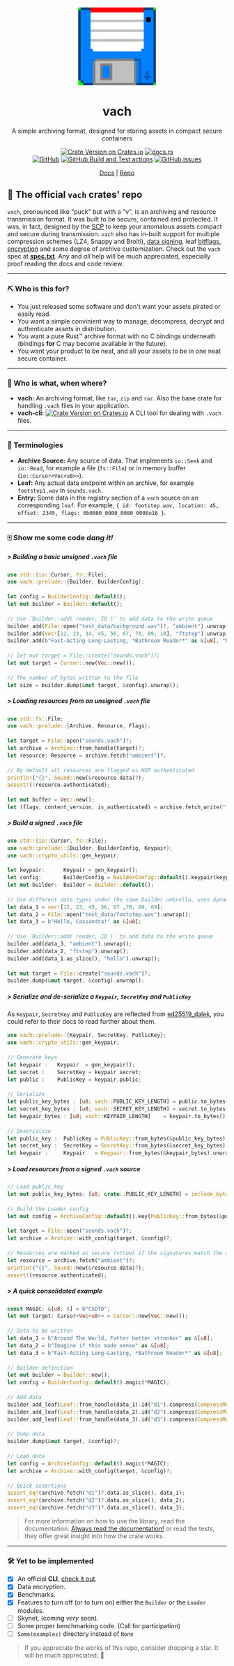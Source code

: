 <p align="center">
  <img src="media/logo.png" alt=".vach logo" width="180" height="180">
</p>
<h1 align=center>
  <strong>vach</strong>
</h1>
<p align=center> A simple archiving format, designed for storing assets in compact secure containers </p>

<p align=center>
  <a href="https://crates.io/crates/vach"><img alt="Crate Version on Crates.io" src="https://img.shields.io/crates/v/vach?style=flat-square"></a>
  <a href="https://docs.rs/vach"><img alt="docs.rs" src="https://img.shields.io/docsrs/vach?style=flat-square"></a>
  <br/>
  <a href="https://github.com/zeskeertwee/vach/blob/main/LICENSE"><img alt="GitHub" src="https://img.shields.io/github/license/zeskeertwee/vach?style=flat-square"></a>
  <a href="https://github.com/zeskeertwee/vach/actions/workflows/tests.yml"><img alt="GitHub Build and Test actions" src="https://github.com/zeskeertwee/vach/actions/workflows/tests.yml/badge.svg"></a>
  <a href="https://github.com/zeskeertwee/vach/issues"><img alt="GitHub issues" src="https://img.shields.io/github/issues-raw/zeskeertwee/vach?style=flat-square"></a>
</p>
<p align=center>
 <a href="https://docs.rs/vach">Docs</a> | <a href="https://github.com/zeskeertwee/vach">Repo</a>
</p>

## 👔 The official `vach` crates' repo

`vach`, pronounced like "puck" but with a "v", is an archiving and resource transmission format. It was built to be secure, contained and protected. It was, in fact, designed by the [SCP](https://en.wikipedia.org/wiki/SCP_Foundation) to keep your anomalous assets compact and secure during transmission. `vach` also has in-built support for multiple compression schemes (LZ4, Snappy and Brolti), [data signing](https://github.com/dalek-cryptography/ed25519-dalek), leaf [bitflags](https://docs.rs/vach/latest/vach/archive/struct.Flags.html), [encryption](https://docs.rs/aes-gcm/latest/aes_gcm/) and some degree of archive customization. Check out the `vach` spec at **[spec.txt](https://github.com/zeskeertwee/vach/blob/main/spec/main.txt)**. Any and *all* help will be much appreciated, especially proof reading the docs and code review.

---

### ⛏ Who is this for?

- You just released some software and don't want your assets pirated or easily read.
- You want a simple convinient way to manage, decompress, decrypt and authenticate assets in distribution.
- You want a pure Rust™️ archive format with no C bindings underneath (bindings **for** C may become available in the future).
- You want your product to be neat, and all your assets to be in one neat  secure container.

---

### 🤷 Who is what, when where?

- **vach:** An archiving format, like `tar`, `zip` and `rar`.  Also the base crate for handling `.vach` files in your application.
- **vach-cli:** <a href="https://crates.io/crates/vach-cli"><img alt="Crate Version on Crates.io" src="https://img.shields.io/crates/v/vach-cli?style=flat-square"></a> A CLI tool for dealing with `.vach` files.

---

### 👄 Terminologies

- **Archive Source:** Any source of data. That implements `io::Seek` and `io::Read`, for example a file (`fs::File`) or in memory buffer (`io::Cursor<Vec<u8>>`).
- **Leaf:** Any actual data endpoint within an archive, for example `footstep1.wav` in `sounds.vach`.
- **Entry:** Some data in the registry section of a `vach` source on an corresponding `leaf`. For example, `{ id: footstep.wav, location: 45, offset: 2345, flags: 0b0000_0000_0000_0000u16 }`.

---

### 🀄 Show me some code _dang it!_

##### > Building a basic unsigned `.vach` file

```rust
use std::{io::Cursor, fs::File};
use vach::prelude::{Builder, BuilderConfig};

let config = BuilderConfig::default();
let mut builder = Builder::default();

// Use `Builder::add( reader, ID )` to add data to the write queue
builder.add(File::open("test_data/background.wav")?, "ambient").unwrap();
builder.add(vec![12, 23, 34, 45, 56, 67, 78, 89, 10], "ftstep").unwrap();
builder.add(b"Fast-Acting Long-Lasting, *Bathroom Reader*" as &[u8], "hello").unwrap();

// let mut target = File::create("sounds.vach")?;
let mut target = Cursor::new(Vec::new());

// The number of bytes written to the file
let size = builder.dump(&mut target, &config).unwrap();
```

##### > Loading resources from an unsigned `.vach` file

```rust
use std::fs::File;
use vach::prelude::{Archive, Resource, Flags};

let target = File::open("sounds.vach")?;
let archive = Archive::from_handle(target)?;
let resource: Resource = archive.fetch("ambient")?;

// By default all resources are flagged as NOT authenticated
println!("{}", Sound::new(&resource.data)?);
assert!(!resource.authenticated);

let mut buffer = Vec::new();
let (flags, content_version, is_authenticated) = archive.fetch_write("ftstep", &mut buffer)?;
```

##### > Build a signed `.vach` file

```rust
use std::{io::Cursor, fs::File};
use vach::prelude::{Builder, BuilderConfig, Keypair};
use vach::crypto_utils::gen_keypair;

let keypair:      Keypair = gen_keypair();
let config:       BuilderConfig = BuilderConfig::default().keypair(keypair);
let mut builder:  Builder = Builder::default();

// Use different data types under the same builder umbrella, uses dynamic dispatch
let data_1 = vec![12, 23, 45, 56, 67 ,78, 89, 69];
let data_2 = File::open("test_data/footstep.wav").unwrap();
let data_3 = b"Hello, Cassandra!" as &[u8];

// Use `Builder::add( reader, ID )` to add data to the write queue
builder.add(data_3, "ambient").unwrap();
builder.add(data_2, "ftstep").unwrap();
builder.add(data_1.as_slice(), "hello").unwrap();

let mut target = File::create("sounds.vach")?;
builder.dump(&mut target, &config).unwrap();
```

##### > Serialize and de-serialize a `Keypair`, `SecretKey` and `PublicKey`

As `Keypair`, `SecretKey` and `PublicKey` are reflected from [ed25519_dalek](https://docs.rs/ed25519-dalek/latest/ed25519_dalek/), you could refer to their docs to read further about them.

```rust
use vach::prelude::{Keypair, SecretKey, PublicKey};
use vach::crypto_utils::gen_keypair;

// Generate keys
let keypair :   Keypair  = gen_keypair();
let secret :    SecretKey = keypair.secret;
let public :    PublicKey = keypair.public;

// Serialize
let public_key_bytes : [u8; vach::PUBLIC_KEY_LENGTH] = public.to_bytes();
let secret_key_bytes : [u8; vach::SECRET_KEY_LENGTH] = secret.to_bytes();
let keypair_bytes : [u8; vach::KEYPAIR_LENGTH]    = keypair.to_bytes();

// Deserialize
let public_key :  PublicKey = PublicKey::from_bytes(&public_key_bytes).unwrap();
let secret_key :  SecretKey = SecretKey::from_bytes(&secret_key_bytes).unwrap();
let keypair :     Keypair   = Keypair::from_bytes(&keypair_bytes).unwrap();
```

##### > Load resources from a signed `.vach` source

```rust
// Load public_key
let mut public_key_bytes: [u8; crate::PUBLIC_KEY_LENGTH] = include_bytes!(PUBLIC_KEY);

// Build the Loader config
let mut config = ArchiveConfig::default().key(PublicKey::from_bytes(&public_key_bytes)?);

let target = File::open("sounds.vach")?;
let archive = Archive::with_config(target, &config)?;

// Resources are marked as secure (=true) if the signatures match the data
let resource = archive.fetch("ambient")?;
println!("{}", Sound::new(&resource.data)?);
assert!(resource.authenticated);
```

##### > A quick consolidated example

```rust
const MAGIC: &[u8; 5] = b"CSDTD";
let mut target: Cursor<Vec<u8>> = Cursor::new(Vec::new());

// Data to be written
let data_1 = b"Around The World, Fatter better stronker" as &[u8];
let data_2 = b"Imagine if this made sense" as &[u8];
let data_3 = b"Fast-Acting Long-Lasting, *Bathroom Reader*" as &[u8];

// Builder definition
let mut builder = Builder::new();
let config = BuilderConfig::default().magic(*MAGIC);

// Add data
builder.add_leaf(Leaf::from_handle(data_1).id("d1").compress(CompressMode::Always))?;
builder.add_leaf(Leaf::from_handle(data_2).id("d2").compress(CompressMode::Never))?;
builder.add_leaf(Leaf::from_handle(data_3).id("d3").compress(CompressMode::Detect))?;

// Dump data
builder.dump(&mut target, &config)?;

// Load data
let config = ArchiveConfig::default().magic(*MAGIC);
let archive = Archive::with_config(target, &config)?;

// Quick assertions
assert_eq!(archive.fetch("d1")?.data.as_slice(), data_1);
assert_eq!(archive.fetch("d2")?.data.as_slice(), data_2);
assert_eq!(archive.fetch("d3")?.data.as_slice(), data_3);
```

> For more information on how to use the library, read the documentation. [Always read the documentation!](https://youtu.be/TUE_HSgQiG0?t=91) or read the tests, they offer great insight into how the crate works.

---

### 🛠 Yet to be implemented

- [x] An official **CLI**, [check it out](https://crates.io/crates/vach-cli).
- [x] Data encryption.
- [x] Benchmarks.
- [x] Features to turn off (or to turn on) either the `Builder` or the `Loader` modules.
- [ ] Skynet, (coming _very_ soon).
- [ ] Some proper benchmarking code. (Call for participation)
- [ ] `Some(examples)` directory instead of `None`

> If you appreciate the works of this repo, consider dropping a star. It will be much appreciated; 🌟
